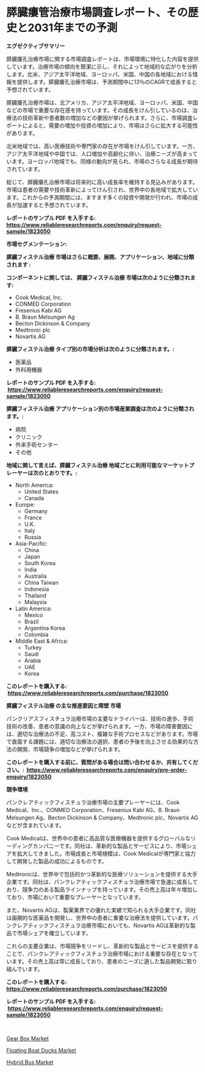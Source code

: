 <p><h1>膵臓瘻管治療市場調査レポート、その歴史と2031年までの予測</h1></p><p><strong>エグゼクティブサマリー</strong></p>
<p><p>膵臓瘻孔治療市場に関する市場調査レポートは、市場環境に特化した内容を提供しています。治療市場の傾向を簡潔に示し、それによって地域的な広がりを分析します。北米、アジア太平洋地域、ヨーロッパ、米国、中国の各地域における情報を提供します。膵臓瘻孔治療市場は、予測期間中に13％のCAGRで成長すると予想されています。</p><p>膵臓瘻孔治療市場は、北アメリカ、アジア太平洋地域、ヨーロッパ、米国、中国などの市場で重要な存在感を持っています。その成長をけん引しているのは、治療法の技術革新や患者数の増加などの要因が挙げられます。さらに、市場調査レポートによると、需要の増加や投資の増加により、市場はさらに拡大する可能性があります。</p><p>北米地域では、高い医療技術や専門家の存在が市場をけん引しています。一方、アジア太平洋地域や中国では、人口増加や高齢化に伴い、治療ニーズが高まっています。ヨーロッパ地域でも、同様の動向が見られ、市場のさらなる成長が期待されています。</p><p>総じて、膵臓瘻孔治療市場は将来的に高い成長率を維持する見込みがあります。市場は患者の需要や技術革新によってけん引され、世界中の各地域で拡大しています。これからの予測期間には、ますます多くの投資や開発が行われ、市場の成長が加速すると予想されています。</p></p>
<p><strong>レポートのサンプル PDF を入手する: <a href="https://www.reliableresearchreports.com/enquiry/request-sample/1823050">https://www.reliableresearchreports.com/enquiry/request-sample/1823050</a></strong></p>
<p><strong>市場セグメンテーション:</strong></p>
<p><strong> 膵臓フィステル治療 市場はさらに概要、展開、アプリケーション、地域に分類されます :</strong></p>
<p><strong>コンポーネントに関しては、 膵臓フィステル治療 市場は次のように分類されます: &nbsp;</strong></p>
<p><ul><li>Cook Medical, Inc.</li><li>CONMED Corporation</li><li>Fresenius Kabi AG</li><li>B. Braun Melsungen Ag</li><li>Becton Dickinson & Company</li><li>Medtronic plc</li><li>Novartis AG</li></ul></p>
<p><strong> 膵臓フィステル治療 タイプ別の市場分析は次のように分類されます。:</strong></p>
<p><ul><li>医薬品</li><li>外科用機器</li></ul></p>
<p><strong>レポートのサンプル PDF を入手する: &nbsp;<a href="https://www.reliableresearchreports.com/enquiry/request-sample/1823050">https://www.reliableresearchreports.com/enquiry/request-sample/1823050</a></strong></p>
<p><strong> 膵臓フィステル治療 アプリケーション別の市場産業調査は次のように分類されます。:</strong></p>
<p><ul><li>病院</li><li>クリニック</li><li>外来手術センター</li><li>その他</li></ul></p>
<p><strong>地域に関して言えば、膵臓フィステル治療 地域ごとに利用可能なマーケットプレーヤーは次のとおりです。:</strong></p>
<p><ul>
    <li>
        North America:
        <ul>
            <li>United States</li>
            <li>Canada</li>
        </ul>
    </li>
    <li>
        Europe:
        <ul>
            <li>Germany</li>
            <li>France</li>
            <li>U.K.</li>
            <li>Italy</li>
            <li>Russia</li>
        </ul>
    </li>
    <li>
        Asia-Pacific:
        <ul>
            <li>China</li>
            <li>Japan</li>
            <li>South Korea</li>
            <li>India</li>
            <li>Australia</li>
            <li>China Taiwan</li>
            <li>Indonesia</li>
            <li>Thailand</li>
            <li>Malaysia</li>
        </ul>
    </li>
    <li>
        Latin America:
        <ul>
            <li>Mexico</li>
            <li>Brazil</li>
            <li>Argentina Korea</li>
            <li>Colombia</li>
        </ul>
    </li>
    <li>
        Middle East & Africa:
        <ul>
            <li>Turkey</li>
            <li>Saudi</li>
            <li>Arabia</li>
            <li>UAE</li>
            <li>Korea</li>
        </ul>
    </li>
    </ul></p>
<p><strong>このレポートを購入する: &nbsp;<a href="https://www.reliableresearchreports.com/purchase/1823050">https://www.reliableresearchreports.com/purchase/1823050</a></strong></p>
<p><strong>膵臓フィステル治療 の主な推進要因と障壁 市場</strong></p>
<p><p>パンクリアスフィスチュラ治療市場の主要なドライバーは、技術の進歩、手術技術の改善、患者の意識の向上などが挙げられます。一方、市場の障害要因には、適切な治療法の不足、高コスト、複雑な手術プロセスなどがあります。市場で直面する課題には、適切な治療法の選択、患者の予後を向上させる効果的な方法の開発、市場競争の増加などが挙げられます。</p></p>
<p><strong>このレポートを購入する前に、質問がある場合は問い合わせるか、共有してください。:&nbsp; <a href="https://www.reliableresearchreports.com/enquiry/pre-order-enquiry/1823050">https://www.reliableresearchreports.com/enquiry/pre-order-enquiry/1823050</a></strong></p>
<p><strong>競争環境</strong></p>
<p><p>パンクレアティックフィスチュラ治療市場の主要プレーヤーには、Cook Medical、Inc.、CONMED Corporation、Fresenius Kabi AG、B. Braun Melsungen Ag、Becton Dickinson & Company、Medtronic plc、Novartis AGなどが含まれています。</p><p>Cook Medicalは、世界中の患者に高品質な医療機器を提供するグローバルなリーディングカンパニーです。同社は、革新的な製品とサービスにより、市場シェアを拡大してきました。市場成長と市場規模は、Cook Medicalが専門家と協力して開発した製品の成功によるものです。</p><p>Medtronicは、世界中で包括的かつ革新的な医療ソリューションを提供する大手企業です。同社は、パンクレアティックフィスチュラ治療市場で急速に成長しており、競争力のある製品ラインナップを持っています。その売上高は年々増加しており、市場において重要なプレーヤーとなっています。</p><p>また、Novartis AGは、製薬業界での優れた実績で知られる大手企業です。同社は画期的な医薬品を開発し、世界中の患者に重要な治療法を提供しています。パンクレアティックフィスチュラ治療市場においても、Novartis AGは革新的な製品で市場シェアを確立しています。</p><p>これらの主要企業は、市場競争をリードし、革新的な製品とサービスを提供することで、パンクレアティックフィスチュラ治療市場における重要な存在となっています。その売上高は常に成長しており、患者のニーズに適した製品開発に取り組んでいます。</p></p>
<p><strong>このレポートを購入する: &nbsp; <a href="https://www.reliableresearchreports.com/purchase/1823050">https://www.reliableresearchreports.com/purchase/1823050</a></strong></p>
<p><strong>レポートのサンプル PDF を入手する: &nbsp;<a href="https://www.reliableresearchreports.com/enquiry/request-sample/1823050">https://www.reliableresearchreports.com/enquiry/request-sample/1823050</a></strong><strong></strong></p>
<p>&nbsp;</p>
<p><p><a href="https://adventurous-uranium-ef9.notion.site/Gear-Box-Market-Size-Growing-and-Forecasted-for-period-from-2024-2031-and-provides-complete-market-5c6c271114a444f486876558049f98a3">Gear Box Market</a></p><p><a href="https://carnation-joke-41f.notion.site/Floating-Boat-Docks-Market-Size-Growth-Outlook-from-2024-to-2031-projecting-at-Market-s-Trends-Ana-933f24a0746344988fc4f05a7f931266">Floating Boat Docks Market</a></p><p><a href="https://extreme-scabiosa-c81.notion.site/Hybrid-Bus-Market-Research-Report-Forecasted-for-Period-from-2024-2031-by-Market-Type-Market-App-78ad8c3ab49f4bfba57c1650aa39925f">Hybrid Bus Market</a></p></p>